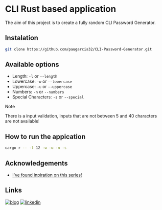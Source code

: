 # CLI Rust based application

The aim of this project is to create a fully random CLI Password Generator.


## Instalation

```bash
git clone https://github.com/paugarcia32/CLI-Password-Generator.git
```

## Available options

- Length: `-l` or `--length`
- Lowercase: `-w` or `--lowercase`
- Uppercase: `-u` or `--uppercase`
- Numbers: `-n` or `--numbers`
- Special Characters: `-s` or `--special`

> [!note]
> There is a input validation, inputs that are not between 5 and 40 characters are not available!


## How to run the appication

```bash
cargo r -- -l 12 -w -u -n -s
```


## Acknowledgements

 - [I've found inpiration on this series!]([https://randomnerdtutorials.com/](https://youtube.com/playlist?list=PLW2c3-Qmm1JJ-zYzLCz-uvdZl8GE6H3f_&si=qlKr75Ie8eJeJH2k))

## Links
[![blog](https://img.shields.io/badge/my_portfolio-000?style=for-the-badge&logo=ko-fi&logoColor=white)](https://www.itodyssey.dev/)
[![linkedin](https://img.shields.io/badge/linkedin-0A66C2?style=for-the-badge&logo=linkedin&logoColor=white)](https://www.linkedin.com/in/paugarcia32/)
